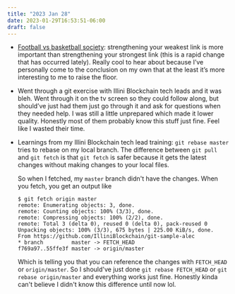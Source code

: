 ```yaml
---
title: "2023 Jan 28"
date: 2023-01-29T16:53:51-06:00
draft: false
---
```


- [Football vs basketball society](https://www.youtube.com/watch?v=2AaQn3FOrfY): strengthening your weakest link is more important than strengthening your strongest link (this is a rapid change that has occurred lately). Really cool to hear about because I’ve personally come to the conclusion on my own that at the least it’s more interesting to me to raise the floor.

- Went through a git exercise with Illini Blockchain tech leads and it was bleh. Went through it on the tv screen so they could follow along, but should’ve just had them just go through it and ask for questions when they needed help. I was still a little unprepared which made it lower quality. Honestly most of them probably know this stuff just fine. Feel like I wasted their time.
- Learnings from my Illini Blockchain tech lead training: `git rebase master` tries to rebase on my local branch. The difference between `git pull` and `git fetch` is that `git fetch` is safer because it gets the latest changes without making changes to your local files.
    
    So when I fetched, my `master` branch didn't have the changes. When you fetch, you get an output like
    
    ```
    $ git fetch origin master
    remote: Enumerating objects: 3, done.
    remote: Counting objects: 100% (3/3), done.
    remote: Compressing objects: 100% (2/2), done.
    remote: Total 3 (delta 0), reused 0 (delta 0), pack-reused 0
    Unpacking objects: 100% (3/3), 675 bytes | 225.00 KiB/s, done.
    From https://github.com/IlliniBlockchain/git-sample-alec
    * branch         master -> FETCH_HEAD
    f769a97..55ffe3f master -> origin/master
    ```
    
    Which is telling you that you can reference the changes with `FETCH_HEAD` or `origin/master`. So I should've just done `git rebase FETCH_HEAD` or `git rebase origin/master` and everything works just fine. Honestly kinda can't believe I didn't know this difference until now lol.


